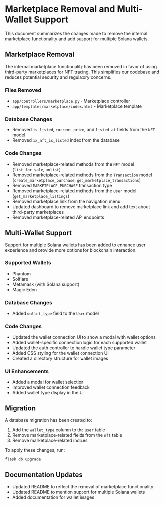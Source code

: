 # Marketplace Removal and Multi-Wallet Support

This document summarizes the changes made to remove the internal marketplace functionality and add support for multiple Solana wallets.

## Marketplace Removal

The internal marketplace functionality has been removed in favor of using third-party marketplaces for NFT trading. This simplifies our codebase and reduces potential security and regulatory concerns.

### Files Removed
- `app/controllers/marketplace.py` - Marketplace controller
- `app/templates/marketplace/index.html` - Marketplace template

### Database Changes
- Removed `is_listed`, `current_price`, and `listed_at` fields from the `NFT` model
- Removed `ix_nft_is_listed` index from the database

### Code Changes
- Removed marketplace-related methods from the `NFT` model (`list_for_sale`, `unlist`)
- Removed marketplace-related methods from the `Transaction` model (`create_marketplace_purchase`, `get_marketplace_transactions`)
- Removed `MARKETPLACE_PURCHASE` transaction type
- Removed marketplace-related methods from the `User` model (`get_marketplace_listings`)
- Removed marketplace link from the navigation menu
- Updated dashboard to remove marketplace link and add text about third-party marketplaces
- Removed marketplace-related API endpoints

## Multi-Wallet Support

Support for multiple Solana wallets has been added to enhance user experience and provide more options for blockchain interaction.

### Supported Wallets
- Phantom
- Solflare
- Metamask (with Solana support)
- Magic Eden

### Database Changes
- Added `wallet_type` field to the `User` model

### Code Changes
- Updated the wallet connection UI to show a modal with wallet options
- Added wallet-specific connection logic for each supported wallet
- Updated the auth controller to handle wallet type parameter
- Added CSS styling for the wallet connection UI
- Created a directory structure for wallet images

### UI Enhancements
- Added a modal for wallet selection
- Improved wallet connection feedback
- Added wallet type display in the UI

## Migration

A database migration has been created to:
1. Add the `wallet_type` column to the `user` table
2. Remove marketplace-related fields from the `nft` table
3. Remove marketplace-related indices

To apply these changes, run:
```
flask db upgrade
```

## Documentation Updates

- Updated README to reflect the removal of marketplace functionality
- Updated README to mention support for multiple Solana wallets
- Added documentation for wallet images 